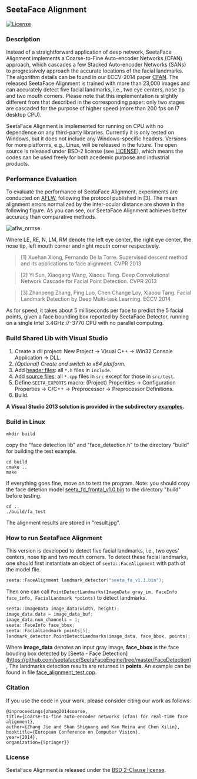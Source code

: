 ## SeetaFace Alignment

[![License](https://img.shields.io/badge/license-BSD-blue.svg)](../LICENSE)

### Description
Instead of a straightforward application of deep network, SeetaFace Alignment implements a Coarse-to-Fine Auto-encoder
Networks (CFAN) approach, which cascades a few Stacked Auto-encoder Networks (SANs) to progressively approach the accurate locations of the facial landmarks. The algorithm details can be found in our ECCV-2014 paper [CFAN](#citation). The released SeetaFace Alignment is trained with more than 23,000 images and can accurately detect five facial landmarks, i.e., two eye centers, nose tip and two mouth corners. Please note that this implementation is slightly different from that described in the corresponding paper: only two stages are cascaded for the purpose of higher speed (more than 200 fps on I7 desktop CPU). 

SeetaFace Alignment is implemented for running on CPU with no dependence on any third-party libraries. Currently it is only tested on Windows, but it does not include any Windows-specific headers. Versions for more platforms, e.g., Linux, will be released in the future. The open source is released under BSD-2 license (see [LICENSE](../LICENSE)), which means the codes can be used freely for both acedemic purpose and industrial products.

### Performance Evaluation

To evaluate the performance of SeetaFace Alignment, experiments are conducted on [AFLW](http://lrs.icg.tugraz.at/research/aflw/), following the protocol published in [3]. The mean alignment errors normalized by the inter-ocular distance are shown in the following figure. As you can see, our SeetaFace Alignment achieves better accuracy than comparative methods.

![aflw_nrmse](./doc/aflw_nrmse.png)

Where LE, RE, N, LM, RM denote the left eye center, the right eye center, the nose tip, left mouth corner and right mouth corner respectively.

> [1] Xuehan Xiong, Fernando De la Torre. Supervised descent method and its applications to face alignment. CVPR 2013

> [2] Yi Sun, Xiaogang Wang, Xiaoou Tang. Deep Convolutional Network Cascade for Facial Point Detection. CVPR 2013

> [3] Zhanpeng Zhang, Ping Luo, Chen Change Loy, Xiaoou Tang. Facial Landmark Detection by Deep Multi-task Learning. ECCV 2014

As for speed, it takes about 5 milliseconds per face to predict the 5 facial points, given a face bounding box reported by SeetaFace Detector, running on a single Intel 3.4GHz i7-3770 CPU with no parallel computing.

### Build Shared Lib with Visual Studio

1. Create a dll project: New Project -> Visual C++ -> Win32 Console Application -> DLL.
2. *(Optional) Create and switch to x64 platform.*
3. Add [header files](./include): all `*.h` files in `include`.
4. Add [source files](./src): all `*.cpp` files in `src` except for those in `src/test`.
5. Define `SEETA_EXPORTS` macro: (Project) Properities -> Configuration Properties -> C/C++ -> Preprocessor -> Preprocessor Definitions.
6. Build.

**A Visual Studio 2013 solution is provided in the subdirectory [examples](./examples).**

### Build in Linux

``` 
mkdir build
``` 
copy the "face detection lib" and "face_detection.h" to the directory "build" for building the test example.

```
cd build
cmake ..
make
``` 

If everything goes fine, move on to test the program. Note: you should copy the face detetion model [seeta_fd_frontal_v1.0.bin](../FaceDetection/model/seeta_fd_frontal_v1.0.bin) to the directory "build" before testing.

```
cd ..
./build/fa_test
``` 
The alignment results are stored in "result.jpg".

### How to run SeetaFace Alignment

This version is developed to detect five facial landmarks, i.e., two eyes' centers, nose tip and two mouth corners.
To detect these facial landmarks, one should first instantiate an object of `seeta::FaceAlignment` with path of the model file.

```c++
seeta::FaceAlignment landmark_detector("seeta_fa_v1.1.bin");
```

Then one can call `PointDetectLandmarks(ImageData gray_im, FaceInfo face_info, FacialLandmark *points)` to detect landmarks.

```c++
seeta::ImageData image_data(width, height);
image_data.data = image_data_buf;
image_data.num_channels = 1;
seeta::FaceInfo face_bbox;
seeta::FacialLandmark points[5];
landmark_detector.PointDetectLandmarks(image_data, face_bbox, points);
```

Where **image_data** denotes an input gray image, **face_bbox** is the face bouding box detected by [Seeta - Face Detection] (https://github.com/seetaface/SeetaFaceEngine/tree/master/FaceDetection),
The landmarks detection results are returned in **points**. An example can be found in file [face_alignment_test.cpp](./src/test/face_alignment_test.cpp).

### Citation

If you use the code in your work, please consider citing our work as follows:

    @inproceedings{zhang2014coarse,
    title={Coarse-to-fine auto-encoder networks (cfan) for real-time face alignment},
    author={Zhang Jie and Shan Shiguang and Kan Meina and Chen Xilin},
    booktitle={European Conference on Computer Vision},
    year={2014},
    organization={Springer}}

### License

SeetaFace Alignment is released under the [BSD 2-Clause license](../LICENSE).
